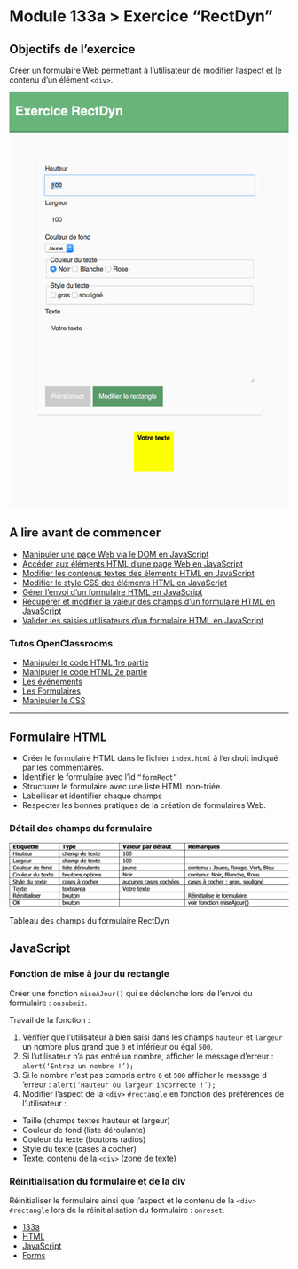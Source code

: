 # Module 133a > Exercice “RectDyn”

## Objectifs de l’exercice

Créer un formulaire Web permettant à l’utilisateur de modifier l’aspect et le contenu d’un élément `<div>`.

![Image for post](images/rectdyn.gif)

## A lire avant de commencer

- [Manipuler une page Web via le DOM en JavaScript](https://divtec.gitbook.io/133a/javascript/dom-introduction/introduction)
- [Accéder aux éléments HTML d’une page Web en JavaScript](https://divtec.gitbook.io/133a/javascript/dom-introduction/dom-acceder)
- [Modifier les contenus textes des éléments HTML en JavaScript](https://divtec.gitbook.io/133a/javascript/dom-introduction/dom-modifier-texte)
- [Modifier le style CSS des éléments HTML en JavaScript](https://divtec.gitbook.io/133a/javascript/dom-introduction/modifier-le-style-css)
- [Gérer l’envoi d’un formulaire HTML en JavaScript](https://divtec.gitbook.io/133a/javascript/formulaires/capter-lenvoi-du-formulaire)
- [Récupérer et modifier la valeur des champs d’un formulaire HTML en JavaScript](https://divtec.gitbook.io/133a/javascript/formulaires/recuperer-la-valeur-des-champs)
- [Valider les saisies utilisateurs d’un formulaire HTML en JavaScript](https://divtec.gitbook.io/133a/javascript/formulaires/valider-les-saisies-utilisateurs)

### Tutos OpenClassrooms

- [Manipuler le code HTML 1re partie](https://openclassrooms.com/courses/dynamisez-vos-sites-web-avec-javascript/manipuler-le-code-html-partie-1-2)
- [Manipuler le code HTML 2e partie](https://openclassrooms.com/courses/dynamisez-vos-sites-web-avec-javascript/manipuler-le-code-html-partie-2-2)
- [Les événements](https://openclassrooms.com/courses/dynamisez-vos-sites-web-avec-javascript/les-evenements-24)
- [Les Formulaires](https://openclassrooms.com/courses/dynamisez-vos-sites-web-avec-javascript/les-formulaires-1)
- [Manipuler le CSS](https://openclassrooms.com/courses/dynamisez-vos-sites-web-avec-javascript/manipuler-le-css)

------

## Formulaire HTML

- Créer le formulaire HTML dans le fichier `index.html` à l’endroit indiqué par les commentaires.
- Identifier le formulaire avec l’id `“formRect”`
- Structurer le formulaire avec une liste HTML non-triée.
- Labelliser et identifier chaque champs
- Respecter les bonnes pratiques de la création de formulaires Web.

### Détail des champs du formulaire

![Image for post](images/rectdyn-tableau-champs.png)

Tableau des champs du formulaire RectDyn

## JavaScript

### Fonction de mise à jour du rectangle

Créer une fonction `miseAJour()` qui se déclenche lors de l’envoi du formulaire : `onsubmit`.

Travail de la fonction :

1. Vérifier que l’utilisateur à bien saisi dans les champs `hauteur` et
 `largeur` un nombre plus grand que `0` et inférieur ou égal `500`.
2. Si l’utilisateur n’a pas entré un nombre, afficher le message d’erreur
 : `alert(‘Entrez un nombre !’);`
3. Si le nombre n’est pas compris entre `0` et `500` afficher le message d
’erreur : `alert(‘Hauteur ou largeur incorrecte !’);`
4. Modifier l’aspect de la `<div>` `#rectangle` en fonction des préférences de
 l’utilisateur :

- Taille (champs textes hauteur et largeur)
- Couleur de fond (liste déroulante)
- Couleur du texte (boutons radios)
- Style du texte (cases à cocher)
- Texte, contenu de la `<div>` (zone de texte)

### Réinitialisation du formulaire et de la div

Réinitialiser le formulaire ainsi que l’aspect et le contenu de la `<div>`
 `#rectangle`  lors de la réinitialisation du formulaire : `onreset`.

- [133a](https://medium.com/tag/133a)
- [HTML](https://medium.com/tag/html)
- [JavaScript](https://medium.com/tag/javascript)
- [Forms](https://medium.com/tag/forms)
